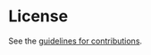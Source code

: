 # License

See the
[guidelines for contributions](https://github.com/asedeno/draft-asedeno-masque-connect-l2/blob/main/CONTRIBUTING.md).
